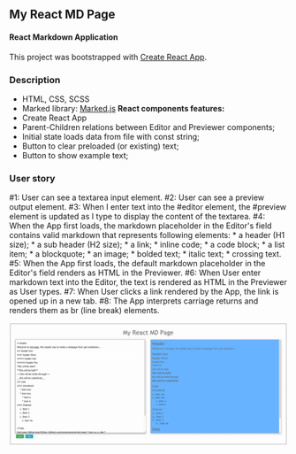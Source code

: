 ## My React MD Page
#### React Markdown Application

This project was bootstrapped with [Create React App](https://github.com/facebookincubator/create-react-app).

### Description

* HTML, CSS, SCSS
* Marked library: [Marked.js](https://cdnjs.com/libraries/marked)
**React components features:**
* Create React App
* Parent-Children relations between Editor and Previewer components;
* Initial state loads data from file with const string;
* Button to clear preloaded (or existing) text;
* Button to show example text;

### User story
#1: User can see a textarea input element.
#2: User can see a preview output element.
#3: When I enter text into the #editor element, the #preview element is updated as I type to display the content of the textarea.
#4: When the App first loads, the markdown placeholder in the Editor's field  contains valid markdown that represents following elements:
    * a header (H1 size);
    * a sub header (H2 size);
    * a link;
    * inline code;
    * a code block;
    * a list item;
    * a blockquote;
    * an image;
    * bolded text;
    * italic text;
    * crossing text.    
#5: When the App first loads, the default markdown placeholder in the Editor's field renders as HTML in the Previewer.
#6: When User enter markdown text into the Editor, the text is rendered as HTML in the Previewer as User types.
#7: When User clicks a link rendered by the App, the link is opened up in a new tab.
#8: The App interprets carriage returns and renders them as br (line break) elements.

![Jest watch mode](https://raw.githubusercontent.com/vickochetkov/my-md-page/master/img/11.gif)

